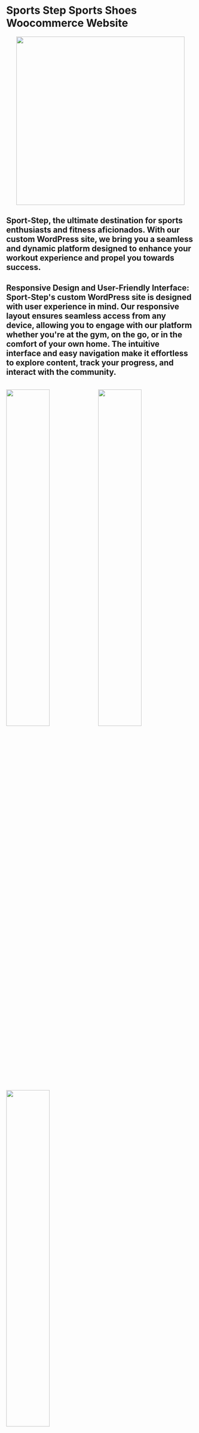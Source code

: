 # Sports Step Sports Shoes Woocommerce Website   
 

<p align="center">
<img src="https://raw.githubusercontent.com/PhantomScript/asset-container/b26b0ebaaa13bec7fac796ee0b8296676df6ee0b/developer-portfolio/website.svg" alt="" width="450px"/>
</p>

## Sport-Step, the ultimate destination for sports enthusiasts and fitness aficionados. With our custom WordPress site, we bring you a seamless and dynamic platform designed to enhance your workout experience and propel you towards success.

##  Responsive Design and User-Friendly Interface: Sport-Step's custom WordPress site is designed with user experience in mind. Our responsive layout ensures seamless access from any device, allowing you to engage with our platform whether you're at the gym, on the go, or in the comfort of your own home. The intuitive interface and easy navigation make it effortless to explore content, track your progress, and interact with the community.

<br />
<div dir="auto">
        <a target="_blank" rel="noopener noreferrer nofollow" href="https://raw.githubusercontent.com/CoderAnnu/sports-step/main/Media/Desktop/E-commerce.png">
		<img src="https://raw.githubusercontent.com/CoderAnnu/sports-step/main/Media/Desktop/E-commerce.png" width="48%" alt="" style="max-width: 100%;"></a>
       <a target="_blank" rel="noopener noreferrer nofollow" href="https://raw.githubusercontent.com/CoderAnnu/sports-step/main/Media/Desktop/Shop-%E2%80%93-E-commerce.png">
	       <img src="https://raw.githubusercontent.com/CoderAnnu/sports-step/main/Media/Desktop/Shop-%E2%80%93-E-commerce.png" width="48%" alt="" style="max-width: 100%;"></a>
	<a target="_blank" rel="noopener noreferrer nofollow" href="https://raw.githubusercontent.com/CoderAnnu/sports-step/main/Media/Desktop/user-E-commerce.png">
	       <img src="https://raw.githubusercontent.com/CoderAnnu/sports-step/main/Media/Desktop/user-E-commerce.png" width="48%" alt="" style="max-width: 100%;"></a>
</div>
<br />
<div dir="auto">
	<a target="_blank" rel="noopener noreferrer nofollow" href="https://raw.githubusercontent.com/CoderAnnu/sports-step/main/Media/Mobile/E-commerce.png">
	     <img src="https://raw.githubusercontent.com/CoderAnnu/sports-step/main/Media/Mobile/E-commerce.png" width="48%" alt="" style="max-width: 100%;"></a>
	<a target="_blank" rel="noopener noreferrer nofollow" href="https://raw.githubusercontent.com/CoderAnnu/sports-step/main/Media/Mobile/Single%20product%20-E-commerce.png">
	     <img src="https://raw.githubusercontent.com/CoderAnnu/sports-step/main/Media/Mobile/Single%20product%20-E-commerce.png" width="48%" alt="" style="max-width: 100%;"></a>
    <a target="_blank"  rel="noopener noreferrer nofollow" href="https://raw.githubusercontent.com/CoderAnnu/sports-step/main/Media/Desktop/Single%20product%20page-%E2%80%93-E-commerce.png">
	    <img src="https://raw.githubusercontent.com/CoderAnnu/sports-step/main/Media/Desktop/Single%20product%20page-%E2%80%93-E-commerce.png" width="48%" alt="" style="max-width: 100%;"></a>
	<a target="_blank"  rel="noopener noreferrer nofollow" href="https://raw.githubusercontent.com/CoderAnnu/sports-step/main/Media/Desktop/Checkout-%E2%80%93-E-commerce.png">
	    <img src="https://raw.githubusercontent.com/CoderAnnu/sports-step/main/Media/Desktop/Checkout-%E2%80%93-E-commerce.png" width="48%" alt="" style="max-width: 100%;"></a>
	
</div>
<br />

# Demo :movie_camera:
![](https://github.com/CoderAnnu/sports-step/blob/main/Media/E-commerce-Google-Chrome-2023-05-23-15-31-16%20(1).gif?raw=true)
## View demo [here](https://github.com/CoderAnnu/sports-step/blob/main/Media/E-commerce-Google-Chrome-2023-05-23-15-31-16%20(1).gif?raw=true).

<br />

